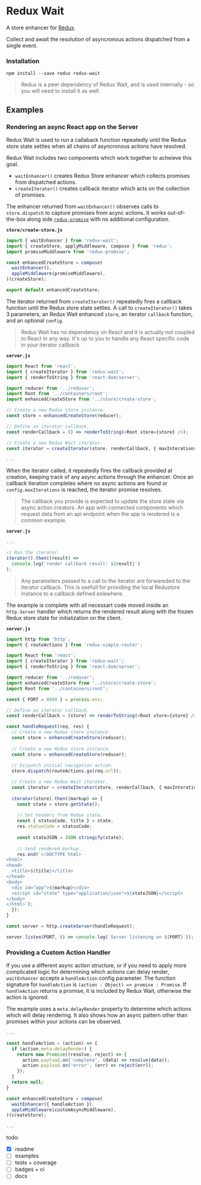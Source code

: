 # Redux Wait

A store enhancer for [Redux](https://github.com/rackt/redux).

Collect and await the resolution of asyncronous actions dispatched from a single event.

### Installation

```
npm install --save redux redux-wait
```

> Redux is a peer dependency of Redux Wait, and is used internally - so you will need to install it as well.

## Examples

### Rendering an async React app on the Server

Redux Wait is used to run a callaback function repeatedly until the Redux store state settles when all chains of asyncronous actions have resolved.

Redux Wait includes two components which work together to acheieve this goal.

 - `waitEnhancer()` creates Redux Store enhancer which collects promises from dispatched actions.
 - `createIterator()` creates callback iterator which acts on the collection of promises.

The enhancer returned from `waitEnhancer()` observes calls to `store.dispatch` to capture promises from acync actions. It works out-of-the-box along side [`redux-promise`](https://github.com/acdlite/redux-promise) with no additional configuration.

**`store/create-store.js`**

```js
import { waitEnhancer } from 'redux-wait';
import { createStore, applyMiddleware, compose } from 'redux';
import promiseMiddleware from 'redux-promise';

const enhancedCreateStore = compose(
  waitEnhancer(),
  appleMiddleware(promiseMiddleware),
)(createStore);

export default enhancedCreateStore;
```

The iterator returned from `createIterator()` repeatedly fires a callback function until the Redux store state settles. A call to `createIterator()` takes 3 parameters, an Redux Wait enhanced `store`, an iterator `callback` function, and an optional `config`.

> Redux Wait has no dependency on React and it is actually not coupled to React in any way. It's up to you to handle any React specific code in your iterator callback.

**`server.js`**

```js
import React from 'react';
import { createIterator } from 'redux-wait';
import { renderToString } from 'react-dom/server';

import reducer from '../reducer';
import Root from '../containers/root'; 
import enhancedCreateStore from '../store/create-store';

// Create a new Redux store instance.
const store = enhancedCreateStore(reducer);

// Define an iterator callback.
const renderCallback = () => renderToString(<Root store={store} />);

// Create a new Redux Wait iterator.
const iterator = createIterator(store, renderCallback, { maxInterations = 3 });

...
```

When the iterator called, it repeatedly fires the callback provided at creation, keeping track of any async actions through the enhancer. Once an callback iteration completes where no async actions are found or `config.maxIterations` is reached, the iterator promise resolves.

> The callback you provide is expected to update the store state via async action creators. An app with connected components which request data from an api endpoint when the app is rendered is a common example.

**`server.js`**

```js
...

// Run the iterator.
iterator().then((result) => 
  console.log(`render callback result: ${result}`)
);
```

> Any parameters passed to a call to the iterator are forwareded to the iterator callback. This is usefull for providing the local Redustore instance to a callback defined eslewhere.

The example is complete with all necessart code moved inside an `http.Server` handler which returns the rendered result along with the frozen Redux store state for initialization on the client.

**`server.js`**

```js
import http from 'http';
import { routeActions } from 'redux-simple-router';

import React from 'react';
import { createIterator } from 'redux-wait';
import { renderToString } from 'react-dom/server';

import reducer from '../reducer';
import enhancedCreateStore from '../store/create-store';
import Root from '../containers/root'; 

const { PORT = 8080 } = process.env;

// Define an iterator callback.
const renderCallback = (store) => renderToString(<Root store={store} />);

const handleRequest(req, res) {
  // Create a new Redux store instance.
  const store = enhancedCreateStore(reducer);
  
  // Create a new Redux store instance.
  const store = enhancedCreateStore(reducer);
  
  // Dispatch initial navigation action.
  store.dispatch(routeActions.go(req.url));

  // Create a new Redux Wait iterator.
  const iterator = createIterator(store, renderCallback, { maxInterations = 3 });
  
  iterator(store).then((markup) => {
    const state = store.getState();
    
    // Set headers from Redux state.
    const { statusCode, title } = state;
    res.statusCode = statusCode;
    
    const stateJSON = JSON.stringify(state);
    
    // Send rendered markup
    res.end(`<!DOCTYPE html>
<html>
<head>
  <title>${title}</title>
</head>
<body>
  <div id="app">${markup}</div>
  <script id="state" type="application/json">${stateJSON}</script>
</body>
</html>`);
  });
}

const server = http.createServer(handleRequest);

server.listen(PORT, () => console.log(`Server listening on ${PORT}`));
```

### Providing a Custom Action Handler

If you use a different async action structure, or if you need to apply more complicated logic for determining which actions can delay render, `waitEnhancer` accepts a `handleAction` config parameter. The function signature for `handleAction` is `(action : Object) => promise : Promise`. If `handleAction` returns a promise, it is included by Redux Wait, otherwise the action is ignored.

The example uses a `meta.delayRender` property to determine which actions which will delay rendering. It also shows how an async pattern other than promises within your actions can be observed.

```js
...

const handleAction = (action) => {
  if (action.meta.delayRender) {
    return new Promise((resolve, reject) => {
      action.payload.on('complete', (data) => resolve(data));
      action.payload.on('error', (err) => reject(err));
    });
  }
  return null;
}

const enhancedCreateStore = compose(
  waitEnhancer({ handleAction }),
  appleMiddleware(customAsyncMiddleware),
)(createStore);

...
```

todo:

- [x] readme
- [ ] examples
- [ ] tests + coverage
- [ ] badges + ci
- [ ] docs
